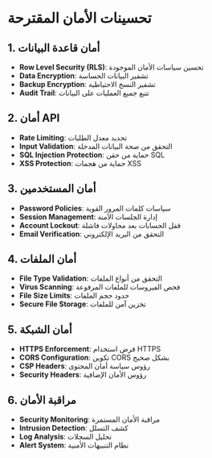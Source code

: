 # تحسينات الأمان المقترحة

## 1. أمان قاعدة البيانات
- **Row Level Security (RLS)**: تحسين سياسات الأمان الموجودة
- **Data Encryption**: تشفير البيانات الحساسة
- **Backup Encryption**: تشفير النسخ الاحتياطية
- **Audit Trail**: تتبع جميع العمليات على البيانات

## 2. أمان API
- **Rate Limiting**: تحديد معدل الطلبات
- **Input Validation**: التحقق من صحة البيانات المدخلة
- **SQL Injection Protection**: حماية من حقن SQL
- **XSS Protection**: حماية من هجمات XSS

## 3. أمان المستخدمين
- **Password Policies**: سياسات كلمات المرور القوية
- **Session Management**: إدارة الجلسات الآمنة
- **Account Lockout**: قفل الحسابات بعد محاولات فاشلة
- **Email Verification**: التحقق من البريد الإلكتروني

## 4. أمان الملفات
- **File Type Validation**: التحقق من أنواع الملفات
- **Virus Scanning**: فحص الفيروسات للملفات المرفوعة
- **File Size Limits**: حدود حجم الملفات
- **Secure File Storage**: تخزين آمن للملفات

## 5. أمان الشبكة
- **HTTPS Enforcement**: فرض استخدام HTTPS
- **CORS Configuration**: تكوين CORS بشكل صحيح
- **CSP Headers**: رؤوس سياسة أمان المحتوى
- **Security Headers**: رؤوس الأمان الإضافية

## 6. مراقبة الأمان
- **Security Monitoring**: مراقبة الأمان المستمرة
- **Intrusion Detection**: كشف التسلل
- **Log Analysis**: تحليل السجلات
- **Alert System**: نظام التنبيهات الأمنية
